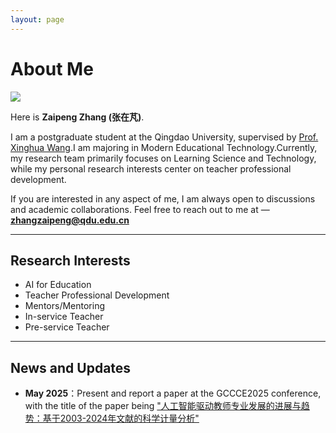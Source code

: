```yaml
---
layout: page
---
```


# About Me

<img src="https://Zzp144.github.io/picture.jpg" class="floatpic">



Here is **Zaipeng Zhang (张在芃)**.<br>

I am a postgraduate student at the Qingdao University, supervised by [Prof. Xinghua Wang]([王兴华-青岛大学教育科学学院](https://sf.qdu.edu.cn/info/1152/2389.htm)).I am majoring in Modern Educational Technology.Currently, my research team primarily focuses on Learning Science and Technology, while my personal research interests center on teacher professional development.

If you are interested in any aspect of me, I am always open to discussions and academic collaborations. Feel free to reach out to me at — **zhangzaipeng@qdu.edu.cn**

---

## Research Interests

- AI for Education
- Teacher Professional Development
- Mentors/Mentoring
- In-service Teacher
- Pre-service Teacher

---

## News and Updates

- **May 2025**：Present and report a paper at the GCCCE2025 conference, with the title of the paper being ["人工智能驱动教师专业发展的进展与趋势：基于2003-2024年文献的科学计量分析"]([ywen.pdf](https://gccce2025.jiangnan.edu.cn/dfiles/18334/doc/pdf/ywen.pdf))


